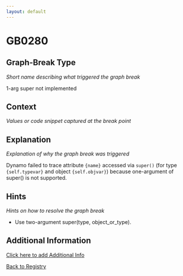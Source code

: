 ```yaml
---
layout: default
---
```

# GB0280

## Graph-Break Type
*Short name describing what triggered the graph break*

1-arg super not implemented

## Context
*Values or code snippet captured at the break point*



## Explanation
*Explanation of why the graph break was triggered*

Dynamo failed to trace attribute `{name}` accessed via `super()` (for type `{self.typevar}` and object `{self.objvar}`) because one-argument of super() is not supported.

## Hints
*Hints on how to resolve the graph break*

- Use two-argument super(type, object_or_type).


## Additional Information

<!-- ADDITIONAL INFORMATION START - Add custom information below this line -->

<!-- ADDITIONAL INFORMATION END -->


[Click here to add Additional Info](https://github.com/meta-pytorch/compile-graph-break-site/edit/main/docs/gb/gb0280.md)

[Back to Registry](../index.html)
